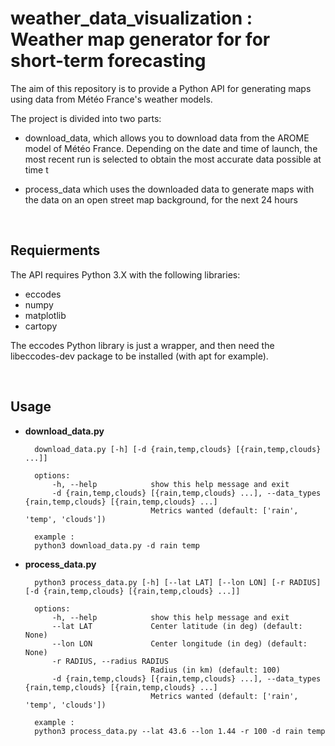 # weather_data_visualization : Weather map generator for for short-term forecasting

The aim of this repository is to provide a Python API for generating maps using data from Météo France's weather models.

The project is divided into two parts:

- download_data, which allows you to download data from the AROME model of Météo France. Depending on the date and time of launch, the most recent run is selected to obtain the most accurate data possible at time t

- process_data which uses the downloaded data to generate maps with the data on an open street map background, for the next 24 hours

<br>

## Requierments

The API requires Python 3.X with the following libraries:

- eccodes
- numpy
- matplotlib
- cartopy

The eccodes Python library is just a wrapper, and then need the libeccodes-dev package to be installed (with apt for example).

<br>

## Usage

- **download_data.py**

        download_data.py [-h] [-d {rain,temp,clouds} [{rain,temp,clouds} ...]]

        options:
            -h, --help            show this help message and exit
            -d {rain,temp,clouds} [{rain,temp,clouds} ...], --data_types {rain,temp,clouds} [{rain,temp,clouds} ...]
                                  Metrics wanted (default: ['rain', 'temp', 'clouds'])

        example :
        python3 download_data.py -d rain temp

- **process_data.py**

        python3 process_data.py [-h] [--lat LAT] [--lon LON] [-r RADIUS] [-d {rain,temp,clouds} [{rain,temp,clouds} ...]]

        options:
            -h, --help            show this help message and exit
            --lat LAT             Center latitude (in deg) (default: None)
            --lon LON             Center longitude (in deg) (default: None)
            -r RADIUS, --radius RADIUS
                                  Radius (in km) (default: 100)
            -d {rain,temp,clouds} [{rain,temp,clouds} ...], --data_types {rain,temp,clouds} [{rain,temp,clouds} ...]
                                  Metrics wanted (default: ['rain', 'temp', 'clouds'])

        example :
        python3 process_data.py --lat 43.6 --lon 1.44 -r 100 -d rain temp
